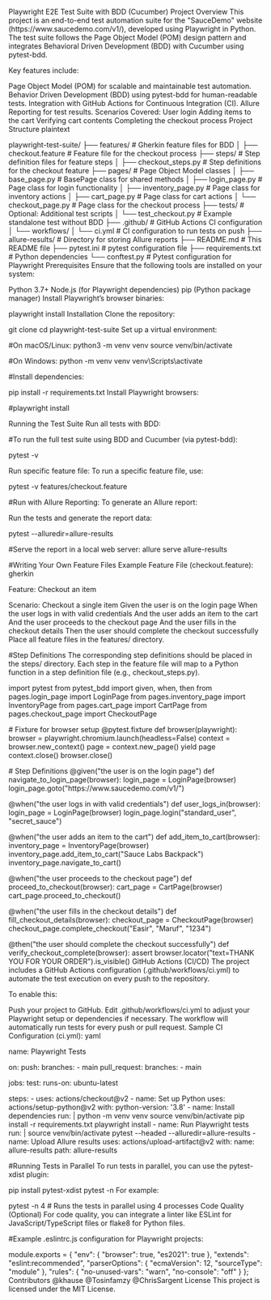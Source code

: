 <p>Playwright E2E Test Suite with BDD (Cucumber) Project Overview This project is an end-to-end test automation suite for the &quot;SauceDemo&quot; website (https://www.saucedemo.com/v1/), developed using Playwright in Python. The test suite follows the Page Object Model (POM) design pattern and integrates Behavioral Driven Development (BDD) with Cucumber using pytest-bdd.</p>

<p>Key features include:</p>

<p>Page Object Model (POM) for scalable and maintainable test automation. Behavior Driven Development (BDD) using pytest-bdd for human-readable tests. Integration with GitHub Actions for Continuous Integration (CI). Allure Reporting for test results. Scenarios Covered: User login Adding items to the cart Verifying cart contents Completing the checkout process Project Structure plaintext</p>

<p>playwright-test-suite/ &#9500;&#9472;&#9472; features/ # Gherkin feature files for BDD &#9474; &#9500;&#9472;&#9472; checkout.feature # Feature file for the checkout process &#9500;&#9472;&#9472; steps/ # Step definition files for feature steps &#9474; &#9500;&#9472;&#9472; checkout_steps.py # Step definitions for the checkout feature &#9500;&#9472;&#9472; pages/ # Page Object Model classes &#9474; &#9500;&#9472;&#9472; base_page.py # BasePage class for shared methods &#9474; &#9500;&#9472;&#9472; login_page.py # Page class for login functionality &#9474; &#9500;&#9472;&#9472; inventory_page.py # Page class for inventory actions &#9474; &#9500;&#9472;&#9472; cart_page.py # Page class for cart actions &#9474; &#9492;&#9472;&#9472; checkout_page.py # Page class for the checkout process &#9500;&#9472;&#9472; tests/ # Optional: Additional test scripts &#9474; &#9492;&#9472;&#9472; test_checkout.py # Example standalone test without BDD &#9500;&#9472;&#9472; .github/ # GitHub Actions CI configuration &#9474; &#9492;&#9472;&#9472; workflows/ &#9474; &#9492;&#9472;&#9472; ci.yml # CI configuration to run tests on push &#9500;&#9472;&#9472; allure-results/ # Directory for storing Allure reports &#9500;&#9472;&#9472; README.md # This README file &#9500;&#9472;&#9472; pytest.ini # pytest configuration file &#9500;&#9472;&#9472; requirements.txt # Python dependencies &#9492;&#9472;&#9472; conftest.py # Pytest configuration for Playwright Prerequisites Ensure that the following tools are installed on your system:</p>

<p>Python 3.7+ Node.js (for Playwright dependencies) pip (Python package manager) Install Playwright&rsquo;s browser binaries:</p>

<p>playwright install Installation Clone the repository:</p>

<p></p>

<p>git clone <repository-url> cd playwright-test-suite Set up a virtual environment:</p>

<p> #On macOS/Linux: python3 -m venv venv source venv/bin/activate</p>

<p> #On Windows: python -m venv venv venv\Scripts\activate</p>

<p> #Install dependencies:</p>

<p>pip install -r requirements.txt Install Playwright browsers:</p>

<p></p>

<p>#playwright install</p>

<p>Running the Test Suite Run all tests with BDD:</p>

<p> #To run the full test suite using BDD and Cucumber (via pytest-bdd):</p>

<p>pytest -v</p>

<p> Run specific feature file: To run a specific feature file, use:</p>

<p>pytest -v features/checkout.feature</p>

<p> #Run with Allure Reporting: To generate an Allure report:</p>

<p>Run the tests and generate the report data:</p>

<p>pytest --alluredir=allure-results</p>

<p>#Serve the report in a local web server: allure serve allure-results</p>

<p> #Writing Your Own Feature Files Example Feature File (checkout.feature): gherkin</p>

<p>Feature: Checkout an item</p>

<p> Scenario: Checkout a single item  Given the user is on the login page  When the user logs in with valid credentials  And the user adds an item to the cart  And the user proceeds to the checkout page  And the user fills in the checkout details  Then the user should complete the checkout successfully Place all feature files in the features/ directory.</p>

<p>#Step Definitions The corresponding step definitions should be placed in the steps/ directory. Each step in the feature file will map to a Python function in a step definition file (e.g., checkout_steps.py).</p>

<p></p>

<p>import pytest from pytest_bdd import given, when, then from pages.login_page import LoginPage from pages.inventory_page import InventoryPage from pages.cart_page import CartPage from pages.checkout_page import CheckoutPage</p>

<p># Fixture for browser setup @pytest.fixture def browser(playwright):  browser = playwright.chromium.launch(headless=False)  context = browser.new_context()  page = context.new_page()  yield page  context.close()  browser.close()</p>

<p># Step Definitions @given(&quot;the user is on the login page&quot;) def navigate_to_login_page(browser):  login_page = LoginPage(browser)  login_page.goto(&quot;https://www.saucedemo.com/v1/&quot;)</p>

<p>@when(&quot;the user logs in with valid credentials&quot;) def user_logs_in(browser):  login_page = LoginPage(browser)  login_page.login(&quot;standard_user&quot;, &quot;secret_sauce&quot;)</p>

<p>@when(&quot;the user adds an item to the cart&quot;) def add_item_to_cart(browser):  inventory_page = InventoryPage(browser)  inventory_page.add_item_to_cart(&quot;Sauce Labs Backpack&quot;)  inventory_page.navigate_to_cart()</p>

<p>@when(&quot;the user proceeds to the checkout page&quot;) def proceed_to_checkout(browser):  cart_page = CartPage(browser)  cart_page.proceed_to_checkout()</p>

<p>@when(&quot;the user fills in the checkout details&quot;) def fill_checkout_details(browser):  checkout_page = CheckoutPage(browser)  checkout_page.complete_checkout(&quot;Easir&quot;, &quot;Maruf&quot;, &quot;1234&quot;)</p>

<p>@then(&quot;the user should complete the checkout successfully&quot;) def verify_checkout_complete(browser):  assert browser.locator(&quot;text=THANK YOU FOR YOUR ORDER&quot;).is_visible() GitHub Actions (CI/CD) The project includes a GitHub Actions configuration (.github/workflows/ci.yml) to automate the test execution on every push to the repository.</p>

<p>To enable this:</p>

<p>Push your project to GitHub. Edit .github/workflows/ci.yml to adjust your Playwright setup or dependencies if necessary. The workflow will automatically run tests for every push or pull request. Sample CI Configuration (ci.yml): yaml</p>

<p>name: Playwright Tests</p>

<p>on:  push:  branches:  - main  pull_request:  branches:  - main</p>

<p>jobs:  test:  runs-on: ubuntu-latest</p>

<p> steps:  - uses: actions/checkout@v2  - name: Set up Python  uses: actions/setup-python@v2  with:  python-version: '3.8'  - name: Install dependencies  run: |  python -m venv venv  source venv/bin/activate  pip install -r requirements.txt  playwright install  - name: Run Playwright tests  run: |  source venv/bin/activate  pytest --headed --alluredir=allure-results  - name: Upload Allure results  uses: actions/upload-artifact@v2  with:  name: allure-results  path: allure-results</p>

<p></p>

<p>#Running Tests in Parallel To run tests in parallel, you can use the pytest-xdist plugin:</p>

<p></p>

<p>pip install pytest-xdist pytest -n <number_of_processes> For example:</p>

<p></p>

<p>pytest -n 4 # Runs the tests in parallel using 4 processes Code Quality (Optional) For code quality, you can integrate a linter like ESLint for JavaScript/TypeScript files or flake8 for Python files.</p>

<p>#Example .eslintrc.js configuration for Playwright projects:</p>

<p> module.exports = {  &quot;env&quot;: {  &quot;browser&quot;: true,  &quot;es2021&quot;: true  },  &quot;extends&quot;: &quot;eslint:recommended&quot;,  &quot;parserOptions&quot;: {  &quot;ecmaVersion&quot;: 12,  &quot;sourceType&quot;: &quot;module&quot;  },  &quot;rules&quot;: {  &quot;no-unused-vars&quot;: &quot;warn&quot;,  &quot;no-console&quot;: &quot;off&quot;  } }; Contributors @khause @Tosinfamzy @ChrisSargent License This project is licensed under the MIT License.</p>
